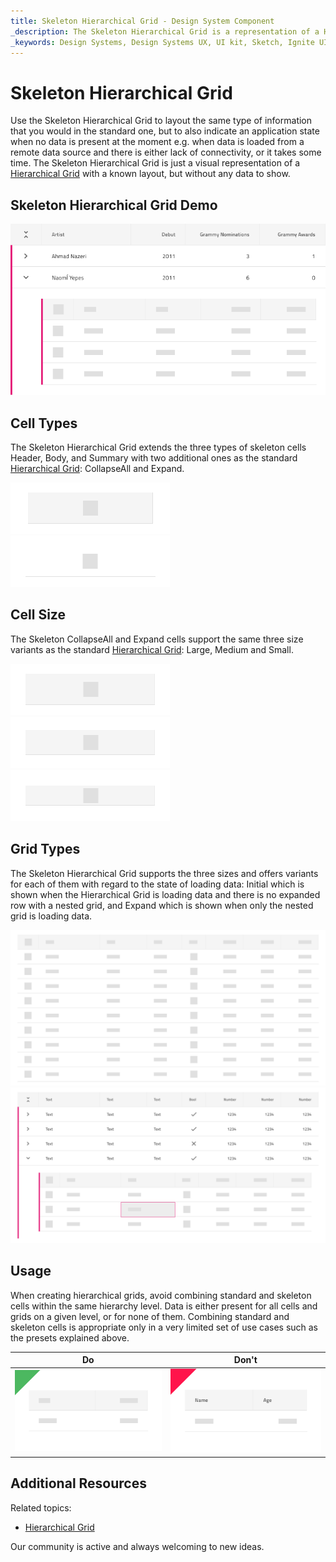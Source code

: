 ```yaml
---
title: Skeleton Hierarchical Grid - Design System Component
_description: The Skeleton Hierarchical Grid is a representation of a Hierarchical Grid component that is shown while data is being loaded in the background to provide content for its cells.
_keywords: Design Systems, Design Systems UX, UI kit, Sketch, Ignite UI for Angular, Sketch to Angular, Sketch to Angular, Angular, Angular Design System, Export code from Sketch, Design Kits for Angular, Sketch HTML, Sketch to HTML, Sketch UI kits, Figma, Figma to Angular, Export code from Figma, Figma HTML, Figma to HTML, Figma UI kits
---
```


# Skeleton Hierarchical Grid

Use the Skeleton Hierarchical Grid to layout the same type of information that you would in the standard one, but to also indicate an application state when no data is present at the moment e.g. when data is loaded from a remote data source and there is either lack of connectivity, or it takes some time. The Skeleton Hierarchical Grid is just a visual representation of a [Hierarchical Grid](hierarchical-grid.md) with a known layout, but without any data to show.

## Skeleton Hierarchical Grid Demo

<img class="responsive-img" src="../images/hierarchical_grid_skeleton_demo.png" srcset="../images/hierarchical_grid_skeleton_demo@2x.png 2x" />

## Cell Types

The Skeleton Hierarchical Grid extends the three types of skeleton cells Header, Body, and Summary with two additional ones as the standard [Hierarchical Grid](hierarchical-grid.md): CollapseAll and Expand.

<img class="responsive-img" src="../images/hierarchical_grid_skeleton_cell_header.png" srcset="../images/hierarchical_grid_skeleton_cell_header@2x.png 2x" />
<img class="responsive-img" src="../images/hierarchical_grid_skeleton_cell_body.png" srcset="../images/hierarchical_grid_skeleton_cell_body@2x.png 2x" />

## Cell Size

The Skeleton CollapseAll and Expand cells support the same three size variants as the standard [Hierarchical Grid](hierarchical-grid.md): Large, Medium and Small.

<img class="responsive-img" src="../images/hierarchical_grid_skeleton_cell_header_large.png" srcset="../images/hierarchical_grid_skeleton_cell_header_large@2x.png 2x" />
<img class="responsive-img" src="../images/hierarchical_grid_skeleton_cell_header_medium.png" srcset="../images/hierarchical_grid_skeleton_cell_header_medium@2x.png 2x" />
<img class="responsive-img" src="../images/hierarchical_grid_skeleton_cell_header_small.png" srcset="../images/hierarchical_grid_skeleton_cell_header_small@2x.png 2x" />

## Grid Types

The Skeleton Hierarchical Grid supports the three sizes and offers variants for each of them with regard to the state of loading data: Initial which is shown when the Hierarchical Grid is loading data and there is no expanded row with a nested grid, and Expand which is shown when only the nested grid is loading data.

<img class="responsive-img" src="../images/hierarchical_grid_skeleton_initial.png" srcset="../images/hierarchical_grid_skeleton_initial@2x.png 2x" />
<img class="responsive-img" src="../images/hierarchical_grid_skeleton_expand.png" srcset="../images/hierarchical_grid_skeleton_expand@2x.png 2x" />

## Usage

When creating hierarchical grids, avoid combining standard and skeleton cells within the same hierarchy level. Data is either present for all cells and grids on a given level, or for none of them. Combining standard and skeleton cells is appropriate only in a very limited set of use cases such as the presets explained above.

| Do                                                                                                | Don't                                                                                                 |
| ------------------------------------------------------------------------------------------------- | ----------------------------------------------------------------------------------------------------- |
| <img class="responsive-img" src="../images/hierarchical_grid_skeleton_do1.png" srcset="../images/hierarchical_grid_skeleton_do1@2x.png 2x" /> | <img class="responsive-img" src="../images/hierarchical_grid_skeleton_dont1.png" srcset="../images/hierarchical_grid_skeleton_dont1@2x.png 2x" /> |

## Additional Resources

Related topics:

- [Hierarchical Grid](hierarchical-grid.md)
  <div class="divider--half"></div>

Our community is active and always welcoming to new ideas.
